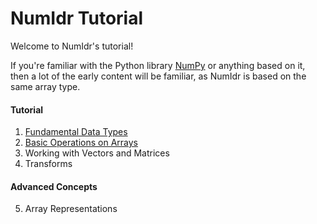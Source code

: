 # NumIdr Tutorial

Welcome to NumIdr's tutorial!

If you're familiar with the Python library [NumPy](https://numpy.org/) or anything based on it, then a lot of the early content will be familiar, as NumIdr is based on the same array type.

#### Tutorial

1. [Fundamental Data Types](DataTypes.md)
2. [Basic Operations on Arrays](Operations.md)
3. Working with Vectors and Matrices
4. Transforms

#### Advanced Concepts

5. Array Representations
